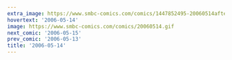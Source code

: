 ```yaml
---
extra_image: https://www.smbc-comics.com/comics/1447852495-20060514after.png
hovertext: '2006-05-14'
image: https://www.smbc-comics.com/comics/20060514.gif
next_comic: '2006-05-15'
prev_comic: '2006-05-13'
title: '2006-05-14'
---
```


